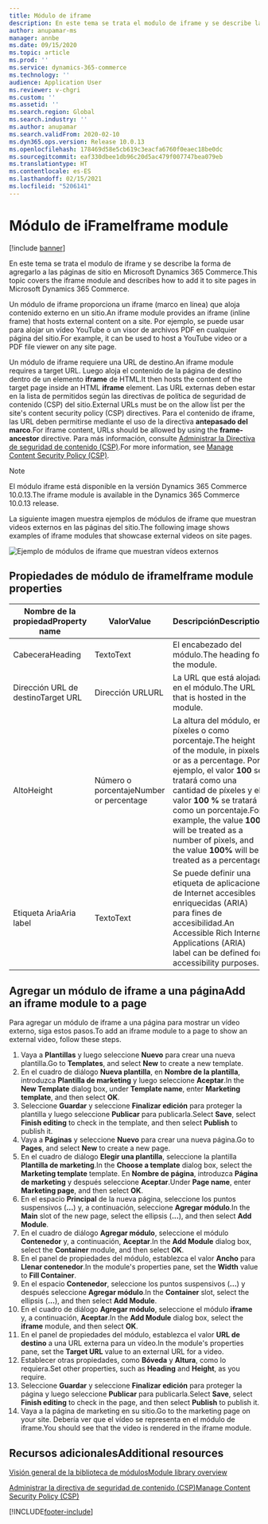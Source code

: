 ```yaml
---
title: Módulo de iframe
description: En este tema se trata el modulo de iframe y se describe la forma de agregarlo a las páginas de sitio en Microsoft Dynamics 365 Commerce.
author: anupamar-ms
manager: annbe
ms.date: 09/15/2020
ms.topic: article
ms.prod: ''
ms.service: dynamics-365-commerce
ms.technology: ''
audience: Application User
ms.reviewer: v-chgri
ms.custom: ''
ms.assetid: ''
ms.search.region: Global
ms.search.industry: ''
ms.author: anupamar
ms.search.validFrom: 2020-02-10
ms.dyn365.ops.version: Release 10.0.13
ms.openlocfilehash: 178469d58e5cb619c3eacfa6760f0eaec18be0dc
ms.sourcegitcommit: eaf330dbee1db96c20d5ac479f007747bea079eb
ms.translationtype: HT
ms.contentlocale: es-ES
ms.lasthandoff: 02/15/2021
ms.locfileid: "5206141"
---
```

# <a name="iframe-module"></a><span data-ttu-id="598e6-103">Módulo de iFrame</span><span class="sxs-lookup"><span data-stu-id="598e6-103">Iframe module</span></span>

[!include [banner](includes/banner.md)]

<span data-ttu-id="598e6-104">En este tema se trata el modulo de iframe y se describe la forma de agregarlo a las páginas de sitio en Microsoft Dynamics 365 Commerce.</span><span class="sxs-lookup"><span data-stu-id="598e6-104">This topic covers the iframe module and describes how to add it to site pages in Microsoft Dynamics 365 Commerce.</span></span>

<span data-ttu-id="598e6-105">Un módulo de iframe proporciona un iframe (marco en línea) que aloja contenido externo en un sitio.</span><span class="sxs-lookup"><span data-stu-id="598e6-105">An iframe module provides an iframe (inline frame) that hosts external content on a site.</span></span> <span data-ttu-id="598e6-106">Por ejemplo, se puede usar para alojar un vídeo YouTube o un visor de archivos PDF en cualquier página del sitio.</span><span class="sxs-lookup"><span data-stu-id="598e6-106">For example, it can be used to host a YouTube video or a PDF file viewer on any site page.</span></span> 

<span data-ttu-id="598e6-107">Un módulo de iframe requiere una URL de destino.</span><span class="sxs-lookup"><span data-stu-id="598e6-107">An iframe module requires a target URL.</span></span> <span data-ttu-id="598e6-108">Luego aloja el contenido de la página de destino dentro de un elemento **iframe** de HTML.</span><span class="sxs-lookup"><span data-stu-id="598e6-108">It then hosts the content of the target page inside an HTML **iframe** element.</span></span> <span data-ttu-id="598e6-109">Las URL externas deben estar en la lista de permitidos según las directivas de política de seguridad de contenido (CSP) del sitio.</span><span class="sxs-lookup"><span data-stu-id="598e6-109">External URLs must be on the allow list per the site's content security policy (CSP) directives.</span></span> <span data-ttu-id="598e6-110">Para el contenido de iframe, las URL deben permitirse mediante el uso de la directiva **antepasado del marco**.</span><span class="sxs-lookup"><span data-stu-id="598e6-110">For iframe content, URLs should be allowed by using the **frame-ancestor** directive.</span></span> <span data-ttu-id="598e6-111">Para más información, consulte [Administrar la Directiva de seguridad de contenido (CSP)](manage-csp.md).</span><span class="sxs-lookup"><span data-stu-id="598e6-111">For more information, see [Manage Content Security Policy (CSP)](manage-csp.md).</span></span>

> [!NOTE]
> <span data-ttu-id="598e6-112">El módulo iframe está disponible en la versión Dynamics 365 Commerce 10.0.13.</span><span class="sxs-lookup"><span data-stu-id="598e6-112">The iframe module is available in the Dynamics 365 Commerce 10.0.13 release.</span></span>

<span data-ttu-id="598e6-113">La siguiente imagen muestra ejemplos de módulos de iframe que muestran videos externos en las páginas del sitio.</span><span class="sxs-lookup"><span data-stu-id="598e6-113">The following image shows examples of iframe modules that showcase external videos on site pages.</span></span>

![Ejemplo de módulos de iframe que muestran vídeos externos](./media/ecommerce-iframe.PNG)

## <a name="iframe-module-properties"></a><span data-ttu-id="598e6-115">Propiedades de módulo de iframe</span><span class="sxs-lookup"><span data-stu-id="598e6-115">Iframe module properties</span></span>

| <span data-ttu-id="598e6-116">Nombre de la propiedad</span><span class="sxs-lookup"><span data-stu-id="598e6-116">Property name</span></span>             | <span data-ttu-id="598e6-117">Valor</span><span class="sxs-lookup"><span data-stu-id="598e6-117">Value</span></span>                 | <span data-ttu-id="598e6-118">Descripción</span><span class="sxs-lookup"><span data-stu-id="598e6-118">Description</span></span> |
|---------------------------|-----------------------|-------------|
| <span data-ttu-id="598e6-119">Cabecera</span><span class="sxs-lookup"><span data-stu-id="598e6-119">Heading</span></span> | <span data-ttu-id="598e6-120">Texto</span><span class="sxs-lookup"><span data-stu-id="598e6-120">Text</span></span> | <span data-ttu-id="598e6-121">El encabezado del módulo.</span><span class="sxs-lookup"><span data-stu-id="598e6-121">The heading for the module.</span></span> |
| <span data-ttu-id="598e6-122">Dirección URL de destino</span><span class="sxs-lookup"><span data-stu-id="598e6-122">Target URL</span></span> | <span data-ttu-id="598e6-123">Dirección URL</span><span class="sxs-lookup"><span data-stu-id="598e6-123">URL</span></span> | <span data-ttu-id="598e6-124">La URL que está alojada en el módulo.</span><span class="sxs-lookup"><span data-stu-id="598e6-124">The URL that is hosted in the module.</span></span> |
| <span data-ttu-id="598e6-125">Alto</span><span class="sxs-lookup"><span data-stu-id="598e6-125">Height</span></span> | <span data-ttu-id="598e6-126">Número o porcentaje</span><span class="sxs-lookup"><span data-stu-id="598e6-126">Number or percentage</span></span> | <span data-ttu-id="598e6-127">La altura del módulo, en píxeles o como porcentaje.</span><span class="sxs-lookup"><span data-stu-id="598e6-127">The height of the module, in pixels or as a percentage.</span></span> <span data-ttu-id="598e6-128">Por ejemplo, el valor **100** se tratará como una cantidad de píxeles y el valor **100 %** se tratará como un porcentaje.</span><span class="sxs-lookup"><span data-stu-id="598e6-128">For example, the value **100** will be treated as a number of pixels, and the value **100%** will be treated as a percentage.</span></span> |
| <span data-ttu-id="598e6-129">Etiqueta Aria</span><span class="sxs-lookup"><span data-stu-id="598e6-129">Aria label</span></span> | <span data-ttu-id="598e6-130">Texto</span><span class="sxs-lookup"><span data-stu-id="598e6-130">Text</span></span> | <span data-ttu-id="598e6-131">Se puede definir una etiqueta de aplicaciones de Internet accesibles enriquecidas (ARIA) para fines de accesibilidad.</span><span class="sxs-lookup"><span data-stu-id="598e6-131">An Accessible Rich Internet Applications (ARIA) label can be defined for accessibility purposes.</span></span> |

## <a name="add-an-iframe-module-to-a-page"></a><span data-ttu-id="598e6-132">Agregar un módulo de iframe a una página</span><span class="sxs-lookup"><span data-stu-id="598e6-132">Add an iframe module to a page</span></span>

<span data-ttu-id="598e6-133">Para agregar un módulo de iframe a una página para mostrar un vídeo externo, siga estos pasos.</span><span class="sxs-lookup"><span data-stu-id="598e6-133">To add an iframe module to a page to show an external video, follow these steps.</span></span>

1. <span data-ttu-id="598e6-134">Vaya a **Plantillas** y luego seleccione **Nuevo** para crear una nueva plantilla.</span><span class="sxs-lookup"><span data-stu-id="598e6-134">Go to **Templates**, and select **New** to create a new template.</span></span>
1. <span data-ttu-id="598e6-135">En el cuadro de diálogo **Nueva plantilla**, en **Nombre de la plantilla**, introduzca **Plantilla de marketing** y luego seleccione **Aceptar**.</span><span class="sxs-lookup"><span data-stu-id="598e6-135">In the **New Template** dialog box, under **Template name**, enter **Marketing template**, and then select **OK**.</span></span>
1. <span data-ttu-id="598e6-136">Seleccione **Guardar** y seleccione **Finalizar edición** para proteger la plantilla y luego seleccione **Publicar** para publicarla.</span><span class="sxs-lookup"><span data-stu-id="598e6-136">Select **Save**, select **Finish editing** to check in the template, and then select **Publish** to publish it.</span></span>
1. <span data-ttu-id="598e6-137">Vaya a **Páginas** y seleccione **Nuevo** para crear una nueva página.</span><span class="sxs-lookup"><span data-stu-id="598e6-137">Go to **Pages**, and select **New** to create a new page.</span></span>
1. <span data-ttu-id="598e6-138">En el cuadro de diálogo **Elegir una plantilla**, seleccione la plantilla **Plantilla de marketing**.</span><span class="sxs-lookup"><span data-stu-id="598e6-138">In the **Choose a template** dialog box, select the **Marketing template** template.</span></span> <span data-ttu-id="598e6-139">En **Nombre de página**, introduzca **Página de marketing** y después seleccione **Aceptar**.</span><span class="sxs-lookup"><span data-stu-id="598e6-139">Under **Page name**, enter **Marketing page**, and then select **OK**.</span></span>
1. <span data-ttu-id="598e6-140">En el espacio **Principal** de la nueva página, seleccione los puntos suspensivos (**...**) y, a continuación, seleccione **Agregar módulo**.</span><span class="sxs-lookup"><span data-stu-id="598e6-140">In the **Main** slot of the new page, select the ellipsis (**...**), and then select **Add Module**.</span></span>
1. <span data-ttu-id="598e6-141">En el cuadro de diálogo **Agregar módulo**, seleccione el módulo **Contenedor** y, a continuación, **Aceptar**.</span><span class="sxs-lookup"><span data-stu-id="598e6-141">In the **Add Module** dialog box, select the **Container** module, and then select **OK**.</span></span>
1. <span data-ttu-id="598e6-142">En el panel de propiedades del módulo, establezca el valor **Ancho** para **Llenar contenedor**.</span><span class="sxs-lookup"><span data-stu-id="598e6-142">In the module's properties pane, set the **Width** value to **Fill Container**.</span></span>
1. <span data-ttu-id="598e6-143">En el espacio **Contenedor**, seleccione los puntos suspensivos (**...**) y después seleccione **Agregar módulo**.</span><span class="sxs-lookup"><span data-stu-id="598e6-143">In the **Container** slot, select the ellipsis (**...**), and then select **Add Module**.</span></span>
1. <span data-ttu-id="598e6-144">En el cuadro de diálogo **Agregar módulo**, seleccione el módulo **iframe** y, a continuación, **Aceptar**.</span><span class="sxs-lookup"><span data-stu-id="598e6-144">In the **Add Module** dialog box, select the **iframe** module, and then select **OK**.</span></span>
1. <span data-ttu-id="598e6-145">En el panel de propiedades del módulo, establezca el valor **URL de destino** a una URL externa para un vídeo.</span><span class="sxs-lookup"><span data-stu-id="598e6-145">In the module's properties pane, set the **Target URL** value to an external URL for a video.</span></span>
1. <span data-ttu-id="598e6-146">Establecer otras propiedades, como **Bóveda** y **Altura**, como lo requiera.</span><span class="sxs-lookup"><span data-stu-id="598e6-146">Set other properties, such as **Heading** and **Height**, as you require.</span></span>
1. <span data-ttu-id="598e6-147">Seleccione **Guardar** y seleccione **Finalizar edición** para proteger la página y luego seleccione **Publicar** para publicarla.</span><span class="sxs-lookup"><span data-stu-id="598e6-147">Select **Save**, select **Finish editing** to check in the page, and then select **Publish** to publish it.</span></span>
1. <span data-ttu-id="598e6-148">Vaya a la página de marketing en su sitio.</span><span class="sxs-lookup"><span data-stu-id="598e6-148">Go to the marketing page on your site.</span></span> <span data-ttu-id="598e6-149">Debería ver que el vídeo se representa en el módulo de iframe.</span><span class="sxs-lookup"><span data-stu-id="598e6-149">You should see that the video is rendered in the iframe module.</span></span>
 
## <a name="additional-resources"></a><span data-ttu-id="598e6-150">Recursos adicionales</span><span class="sxs-lookup"><span data-stu-id="598e6-150">Additional resources</span></span>

[<span data-ttu-id="598e6-151">Visión general de la biblioteca de módulos</span><span class="sxs-lookup"><span data-stu-id="598e6-151">Module library overview</span></span>](starter-kit-overview.md)

[<span data-ttu-id="598e6-152">Administrar la directiva de seguridad de contenido (CSP)</span><span class="sxs-lookup"><span data-stu-id="598e6-152">Manage Content Security Policy (CSP)</span></span>](manage-csp.md)


[!INCLUDE[footer-include](../includes/footer-banner.md)]